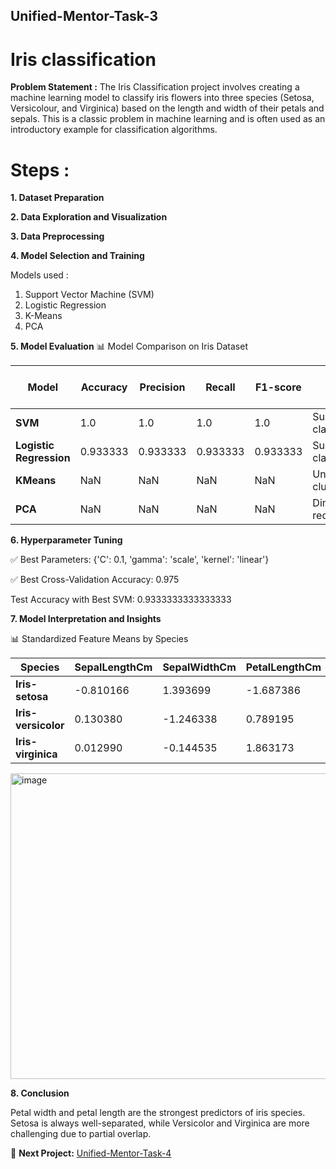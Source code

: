 ## Unified-Mentor-Task-3
# Iris classification

**Problem Statement :**
The Iris Classification project involves creating a machine learning model to classify iris flowers into three species (Setosa, Versicolour, and Virginica) based on the length and width of their petals and sepals. This is a classic problem in machine learning and is often used as an introductory example for classification algorithms.

# **Steps** :

**1. Dataset Preparation**
   
**2. Data Exploration and Visualization**

**3. Data Preprocessing**

**4. Model Selection and Training**
   
   Models used :
   1. Support Vector Machine (SVM)
   2. Logistic Regression
   3. K-Means
   4. PCA 

**5. Model Evaluation**
📊 Model Comparison on Iris Dataset

| Model                | Accuracy  | Precision | Recall   | F1-score | Notes                    | Explained Variance (PC1) | Explained Variance (PC2) | Total (PC1+PC2) |
|-----------------------|-----------|-----------|----------|----------|--------------------------|--------------------------|--------------------------|-----------------|
| **SVM**              | 1.0       | 1.0       | 1.0      | 1.0      | Supervised classifier    | NaN                      | NaN                      | NaN             |
| **Logistic Regression** | 0.933333 | 0.933333  | 0.933333 | 0.933333 | Supervised classifier    | NaN                      | NaN                      | NaN             |
| **KMeans**           | NaN       | NaN       | NaN      | NaN      | Unsupervised clustering  | NaN                      | NaN                      | NaN             |
| **PCA**              | NaN       | NaN       | NaN      | NaN      | Dimensionality reduction | 0.727705                 | 0.230305                 | 0.95801         |

**6. Hyperparameter Tuning**
   
   ✅ Best Parameters: {'C': 0.1, 'gamma': 'scale', 'kernel': 'linear'}
   
   ✅ Best Cross-Validation Accuracy: 0.975

   Test Accuracy with Best SVM: 0.9333333333333333

**7. Model Interpretation and Insights**

   📊 Standardized Feature Means by Species

| Species          | SepalLengthCm | SepalWidthCm | PetalLengthCm | PetalWidthCm |
|------------------|---------------|--------------|---------------|--------------|
| **Iris-setosa**      | -0.810166      |  1.393699     | -1.687386      | -1.518991     |
| **Iris-versicolor**  |  0.130380      | -1.246338     |  0.789195      | -0.889440     |
| **Iris-virginica**   |  0.012990      | -0.144535     |  1.863173      |  2.698873     |

<img width="755" height="489" alt="image" src="https://github.com/user-attachments/assets/4b4ff5bc-1eee-4770-8d8c-b5435b14ba17" />

**8. Conclusion**
   
   Petal width and petal length are the strongest predictors of iris species. Setosa is always well-separated, while Versicolor and Virginica are more challenging due to partial overlap.

🔗 **Next Project:** [Unified-Mentor-Task-4](https://github.com/AditiLatane/Unified-Mentor-Task-4)
